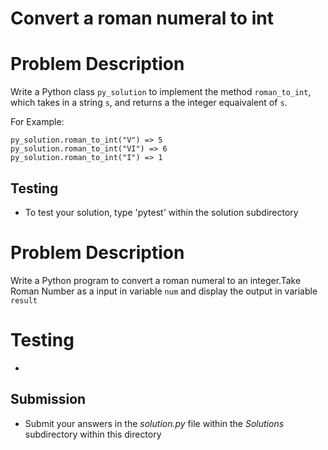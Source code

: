 # Convert a roman numeral to int

# Problem Description
Write a Python class `py_solution` to implement the method `roman_to_int`, which takes in a string `s`, and returns a the integer equaivalent of `s`.

For Example:
```
py_solution.roman_to_int("V") => 5
py_solution.roman_to_int("VI") => 6
py_solution.roman_to_int("I") => 1
```

## Testing
* To test your solution, type 'pytest' within the solution subdirectory


# Problem Description
 Write a Python program to convert a roman numeral to an integer.Take Roman Number as a input in variable `num` and display the output in variable `result`
# Testing
* 

## Submission
* Submit your answers in the *solution.py* file within the *Solutions* subdirectory within this directory